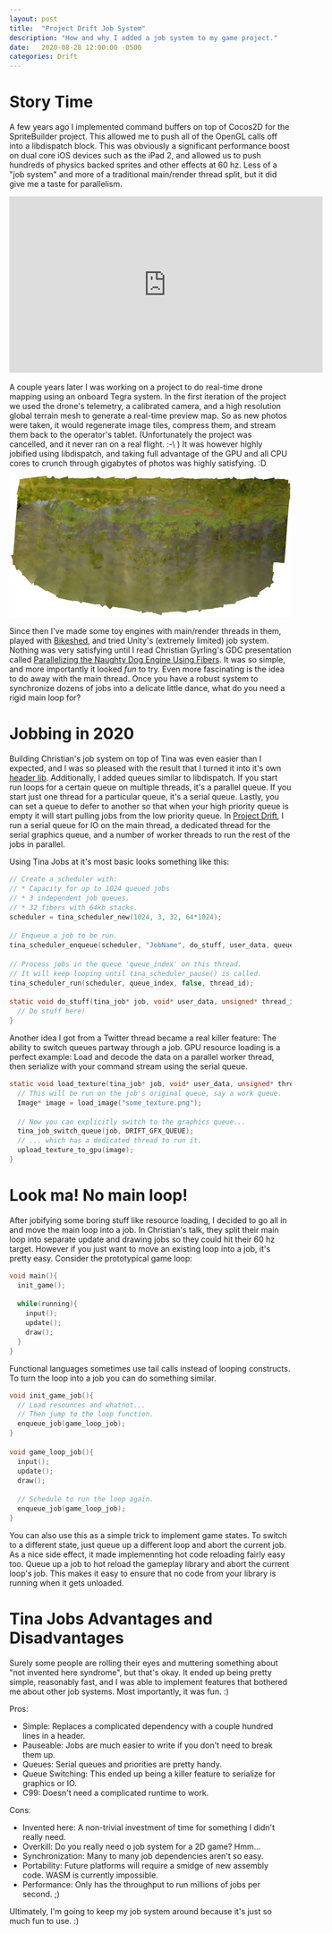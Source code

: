 ```yaml
---
layout: post
title:  "Project Drift Job System"
description: "How and why I added a job system to my game project."
date:   2020-08-28 12:00:00 -0500
categories: Drift
---
```


# Story Time

A few years ago I implemented command buffers on top of Cocos2D for the SpriteBuilder project. This allowed me to push all of the OpenGL calls off into a libdispatch block. This was obviously a significant performance boost on dual core iOS devices such as the iPad 2, and allowed us to push hundreds of physics backed sprites and other effects at 60 hz. Less of a "job system" and more of a traditional main/render thread split, but it did give me a taste for parallelism.

<iframe width="560" height="315" src="https://www.youtube.com/embed/eJsnCOkG8qs" frameborder="0" allow="accelerometer; autoplay; encrypted-media; gyroscope; picture-in-picture" allowfullscreen></iframe>

A couple years later I was working on a project to do real-time drone mapping using an onboard Tegra system. In the first iteration of the project we used the drone's telemetry, a calibrated camera, and a high resolution global terrain mesh to generate a real-time preview map. So as new photos were taken, it would regenerate image tiles, compress them, and stream them back to the operator's tablet. (Unfortunately the project was cancelled, and it never ran on a real flight. :-\ ) It was however highly jobified using libdispatch, and taking full advantage of the GPU and all CPU cores to crunch through gigabytes of photos was highly satisfying. :D

![RealTimeMapping](/images/RealTimeMapping.jpg)

Since then I've made some toy engines with main/render threads in them, played with [Bikeshed](https://github.com/DanEngelbrecht/bikeshed), and tried Unity's (extremely limited) job system. Nothing was very satisfying until I read Christian Gyrling's GDC presentation called [Parallelizing the Naughty Dog Engine Using Fibers](https://www.gdcvault.com/play/1022186/Parallelizing-the-Naughty-Dog-Engine). It was so simple, and more importantly it looked _fun_ to try. Even more fascinating is the idea to do away with the main thread. Once you have a robust system to synchronize dozens of jobs into a delicate little dance, what do you need a rigid main loop for?

# Jobbing in 2020

Building Christian's job system on top of Tina was even easier than I expected, and I was so pleased with the result that I turned it into it's own [header lib](https://github.com/slembcke/Tina/blob/master/tina_jobs.h). Additionally, I added queues similar to libdispatch. If you start run loops for a certain queue on multiple threads, it's a parallel queue. If you start just one thread for a particular queue, it's a serial queue. Lastly, you can set a queue to defer to another so that when your high priority queue is empty it will start pulling jobs from the low priority queue. In [Project Drift](/ProjectDrift), I run a serial queue for IO on the main thread, a dedicated thread for the serial graphics queue, and a number of worker threads to run the rest of the jobs in parallel.

Using Tina Jobs at it's most basic looks something like this:
```c
// Create a scheduler with:
// * Capacity for up to 1024 queued jobs
// * 3 independent job queues.
// * 32 fibers with 64kb stacks.
scheduler = tina_scheduler_new(1024, 3, 32, 64*1024);

// Enqueue a job to be run.
tina_scheduler_enqueue(scheduler, "JobName", do_stuff, user_data, queue_index, group);

// Process jobs in the queue 'queue_index' on this thread.
// It will keep looping until tina_scheduler_pause() is called.
tina_scheduler_run(scheduler, queue_index, false, thread_id);

static void do_stuff(tina_job* job, void* user_data, unsigned* thread_id){
  // Do stuff here!
}
```

Another idea I got from a Twitter thread became a real killer feature: The ability to switch queues partway through a job. GPU resource loading is a perfect example: Load and decode the data on a parallel worker thread, then serialize with your command stream using the serial queue.

```c
static void load_texture(tina_job* job, void* user_data, unsigned* thread_id){
  // This will be run on the job's original queue, say a work queue.
  Image* image = load_image("some_texture.png");
  
  // Now you can explicitly switch to the graphics queue...
  tina_job_switch_queue(job, DRIFT_GFX_QUEUE);
  // ... which has a dedicated thread to run it.
  upload_texture_to_gpu(image);
}
```

# Look ma! No main loop!

After jobifying some boring stuff like resource loading, I decided to go all in and move the main loop into a job. In Christian's talk, they split their main loop into separate update and drawing jobs so they could hit their 60 hz target. However if you just want to move an existing loop into a job, it's pretty easy. Consider the prototypical game loop:

```c
void main(){
  init_game();
  
  while(running){
    input();
    update();
    draw();
  }
}
```

Functional languages sometimes use tail calls instead of looping constructs. To turn the loop into a job you can do something similar.

```c
void init_game_job(){
  // Load resounces and whatnot...
  // Then jump to the loop function.
  enqueue_job(game_loop_job);
}

void game_loop_job(){
  input();
  update();
  draw();
  
  // Schedule to run the loop again.
  enqueue_job(game_loop_job);
}
```

You can also use this as a simple trick to implement game states. To switch to a different state, just queue up a different loop and abort the current job. As a nice side effect, it made implemennting hot code reloading fairly easy too. Queue up a job to hot reload the gameplay library and abort the current loop's job. This makes it easy to ensure that no code from your library is running when it gets unloaded. 

# Tina Jobs Advantages and Disadvantages

Surely some people are rolling their eyes and muttering something about "not invented here syndrome", but that's okay. It ended up being pretty simple, reasonably fast, and I was able to implement features that bothered me about other job systems. Most importantly, it was fun. :)

Pros:
* Simple: Replaces a complicated dependency with a couple hundred lines in a header.
* Pauseable: Jobs are much easier to write if you don't need to break them up.
* Queues: Serial queues and priorities are pretty handy.
* Queue Switching: This ended up being a killer feature to serialize for graphics or IO.
* C99: Doesn't need a complicated runtime to work.

Cons:
* Invented here: A non-trivial investment of time for something I didn't really need.
* Overkill: Do you really need o job system for a 2D game? Hmm...
* Synchronization: Many to many job dependencies aren't so easy.
* Portability: Future platforms will require a smidge of new assembly code. WASM is currently impossible.
* Performance: Only has the throughput to run millions of jobs per second. ;)

Ultimately, I'm going to keep my job system around because it's just so much fun to use. :)
